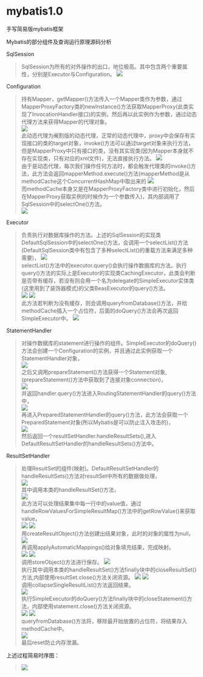 # mybatis1.0
  
手写简易版mybatis框架  
  
Mybatis的部分组件及查询运行原理源码分析  
  
SqlSession  
>SqlSession为所有的对外操作的出口，地位极高。其中包含两个重要属性，分别是Executor与Configuration。 
![](https://github.com/YufeizhangRay/image/blob/master/Mybatis/Mybatis%E6%9E%B6%E6%9E%84%E5%9B%BE.jpeg)   
  
Configuration  
>持有Mapper，getMapper()方法传入一个Mapper类作为参数，通过MapperProxyFactory类的newInstance()方法获取MapperProxy(此类实现了InvocationHandler接口)的实例，然后再以此实例作为参数，通过动态代理方法来获得Mapper的代理对象。  
![](https://github.com/YufeizhangRay/image/blob/master/Mybatis/MapperProxyFactory.jpeg)  
此动态代理为阉割版的动态代理，正常的动态代理中，proxy中会保存有实现接口的类的target对象，invoke()方法可以通过target对象来执行方法，但是MapperProxy中只有接口的类，没有其实现类(因为Mapper本身就不存在实现类，只有对应的xml文件)，无法直接执行方法。 
![](https://github.com/YufeizhangRay/image/blob/master/Mybatis/invoke.jpeg)  
由于是动态代理，每次我们操作任何方法时，都会触发代理类的invoke()方法，此方法会返回mapperMethod.execute()方法(mapperMethod是从methodCache这个ConcurrentHashMap中取出来的
![](https://github.com/YufeizhangRay/image/blob/master/Mybatis/execute.jpeg)  
而methodCache本身又是在MapperProxyFactory类中进行初始化，然后在MapperProxy获取实例的时候作为一个参数传入)，其内部调用了SqlSession中的selectOne()方法。  
![](https://github.com/YufeizhangRay/image/blob/master/Mybatis/selectOne.jpeg)  
  
Executor  
>负责执行对数据库操作的方法。上述的SqlSession的实现类DefaultSqlSession中的selectOne()方法，会调用一个selectList()方法(DefaultSqlSession类中有包含了多种selectList()的重载方法来满足多种需要)，
![](https://github.com/YufeizhangRay/image/blob/master/Mybatis/selectList.jpeg)  
selectList()方法中的executor.query()会执行操作数据库的方法。执行query()方法的实际上是Executor的实现类CachingExecutor，此类会判断是否带有缓存，若没有则会用一个名为delegate的SimpleExecutor实体类(这里用到了装饰器模式)的父类BeasExecutor的query()方法。  
![](https://github.com/YufeizhangRay/image/blob/master/Mybatis/querydelegate.jpeg)
![](https://github.com/YufeizhangRay/image/blob/master/Mybatis/queryFather.jpeg)  
此方法若判断为没有缓存，则会调用queryfromDatabase()方法，并给methodCache插入一个占位符，后面的doQuery()方法会再次返回SimpleExecutor中。 
![](https://github.com/YufeizhangRay/image/blob/master/Mybatis/queryFromDatabase.jpeg)  
  
StatementHandler  
>对操作数据库的statement进行操作的组件。SimpleExecutor的doQuery()方法会创建一个Configuration的实例，并且通过此实例获取一个StatementHandler对象，  
![](https://github.com/YufeizhangRay/image/blob/master/Mybatis/doQuery.jpeg)  
之后又调用prepareStatement()方法获得一个Statement对象,(prepareStatement()方法中获取到了连接对象connection)，  
![](https://github.com/YufeizhangRay/image/blob/master/Mybatis/preparementStatement.jpeg)  
并返回handler.query()方法进入RoutingStatementHandler的query()方法中，  
![](https://github.com/YufeizhangRay/image/blob/master/Mybatis/query.jpeg)  
再进入PreparedStatementHandler的query()方法，此方法会获取一个PreparedStatement对象(所以Mybatis是可以防止注入攻击的)，  
![](https://github.com/YufeizhangRay/image/blob/master/Mybatis/queryResultSet.jpeg)  
然后返回一个resultSetHandler.handleResultSets(),进入DefaultResultSetHandler的handleResultSets()方法中。  
      
ResultSetHandler  
>处理ResultSet的组件(映射)。DefaultResultSetHandler的handleResultSets()方法对resultSet中所有的数据做处理，  
![](https://github.com/YufeizhangRay/image/blob/master/Mybatis/handleResultSets.jpeg)  
其中调用本类的handleResultSet()方法，  
![](https://github.com/YufeizhangRay/image/blob/master/Mybatis/handleResultSet.jpeg)  
此方法可以处理结果集中每一行中的value值，通过handleRowValuesForSimpleResultMap()方法中的getRowValue()来获取value，  
![](https://github.com/YufeizhangRay/image/blob/master/Mybatis/handleRowValuesForSimpleResultMap.jpeg)
![](https://github.com/YufeizhangRay/image/blob/master/Mybatis/getRowValue.jpeg)  
用createResultObject()方法创建出结果对象，此时的对象的属性为null，  
![](https://github.com/YufeizhangRay/image/blob/master/Mybatis/createResultObject.jpeg)  
再调用applyAutomaticMappings()给对象填充结果，完成映射。  
![](https://github.com/YufeizhangRay/image/blob/master/Mybatis/applyAutomaticMapping1.jpeg)
![](https://github.com/YufeizhangRay/image/blob/master/Mybatis/applyAutomaticMapping2.jpeg)  
调用storeObject()方法进行保存。 
![](https://github.com/YufeizhangRay/image/blob/master/Mybatis/stroeObject.jpeg)  
执行其中调用本类的handleResultSet()方法finally块中的closeResultSet()方法,内部使用resultSet.close()方法关闭资源。
![](https://github.com/YufeizhangRay/image/blob/master/Mybatis/closeResultSet.jpeg)
![](https://github.com/YufeizhangRay/image/blob/master/Mybatis/closeResultSetBody.jpeg)  
调用collapseSingleResultList()方法返回结果。  
![](https://github.com/YufeizhangRay/image/blob/master/Mybatis/collapseSingleResultLIst.jpeg)  
执行SimpleExecutor的doQuery()方法finally块中的closeStatement()方法，内部使用statement.close()方法关闭资源。  
![](https://github.com/YufeizhangRay/image/blob/master/Mybatis/closeStatement.jpeg)
![](https://github.com/YufeizhangRay/image/blob/master/Mybatis/closeStatementBody.jpeg)  
queryfromDatabase()方法将，移除最开始放置的占位符，将结果存入methodCache中。  
![](https://github.com/YufeizhangRay/image/blob/master/Mybatis/localCache.jpeg)  
最后reset防止内存泄漏。  
  
上述过程简易时序图：    
>![](https://github.com/YufeizhangRay/image/blob/master/Mybatis/Mybatis%E7%AE%80%E6%98%93%E6%97%B6%E5%BA%8F%E5%9B%BE.jpeg)
